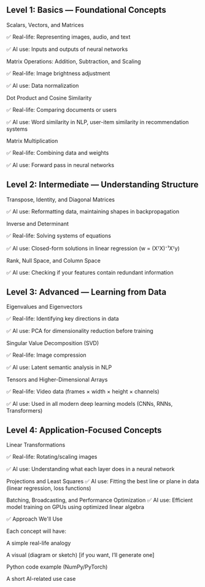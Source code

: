## Level 1: Basics — Foundational Concepts
Scalars, Vectors, and Matrices

✅ Real-life: Representing images, audio, and text

✅ AI use: Inputs and outputs of neural networks

Matrix Operations: Addition, Subtraction, and Scaling

✅ Real-life: Image brightness adjustment

✅ AI use: Data normalization

Dot Product and Cosine Similarity

✅ Real-life: Comparing documents or users

✅ AI use: Word similarity in NLP, user-item similarity in recommendation systems

Matrix Multiplication

✅ Real-life: Combining data and weights

✅ AI use: Forward pass in neural networks

## Level 2: Intermediate — Understanding Structure

Transpose, Identity, and Diagonal Matrices

✅ AI use: Reformatting data, maintaining shapes in backpropagation

Inverse and Determinant

✅ Real-life: Solving systems of equations

✅ AI use: Closed-form solutions in linear regression (w = (XᵀX)⁻¹Xᵀy)

Rank, Null Space, and Column Space

✅ AI use: Checking if your features contain redundant information

## Level 3: Advanced — Learning from Data
Eigenvalues and Eigenvectors

✅ Real-life: Identifying key directions in data

✅ AI use: PCA for dimensionality reduction before training

Singular Value Decomposition (SVD)

✅ Real-life: Image compression

✅ AI use: Latent semantic analysis in NLP

Tensors and Higher-Dimensional Arrays

✅ Real-life: Video data (frames × width × height × channels)

✅ AI use: Used in all modern deep learning models (CNNs, RNNs, Transformers)

## Level 4: Application-Focused Concepts
Linear Transformations

✅ Real-life: Rotating/scaling images

✅ AI use: Understanding what each layer does in a neural network

Projections and Least Squares
✅ AI use: Fitting the best line or plane in data (linear regression, loss functions)

Batching, Broadcasting, and Performance Optimization
✅ AI use: Efficient model training on GPUs using optimized linear algebra


✅ Approach We'll Use

Each concept will have:

A simple real-life analogy

A visual (diagram or sketch) [if you want, I’ll generate one]

Python code example (NumPy/PyTorch)

A short AI-related use case
